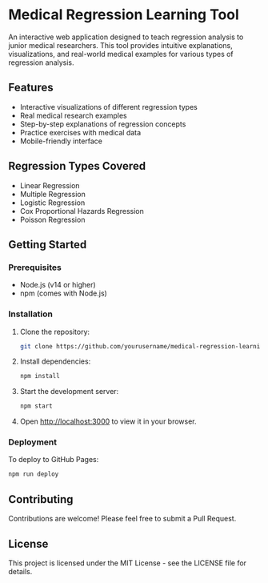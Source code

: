 # Medical Regression Learning Tool

An interactive web application designed to teach regression analysis to junior medical researchers. This tool provides intuitive explanations, visualizations, and real-world medical examples for various types of regression analysis.

## Features

- Interactive visualizations of different regression types
- Real medical research examples
- Step-by-step explanations of regression concepts
- Practice exercises with medical data
- Mobile-friendly interface

## Regression Types Covered

- Linear Regression
- Multiple Regression
- Logistic Regression
- Cox Proportional Hazards Regression
- Poisson Regression

## Getting Started

### Prerequisites

- Node.js (v14 or higher)
- npm (comes with Node.js)

### Installation

1. Clone the repository:
   ```bash
   git clone https://github.com/yourusername/medical-regression-learning.git
   ```

2. Install dependencies:
   ```bash
   npm install
   ```

3. Start the development server:
   ```bash
   npm start
   ```

4. Open [http://localhost:3000](http://localhost:3000) to view it in your browser.

### Deployment

To deploy to GitHub Pages:

```bash
npm run deploy
```

## Contributing

Contributions are welcome! Please feel free to submit a Pull Request.

## License

This project is licensed under the MIT License - see the LICENSE file for details. 